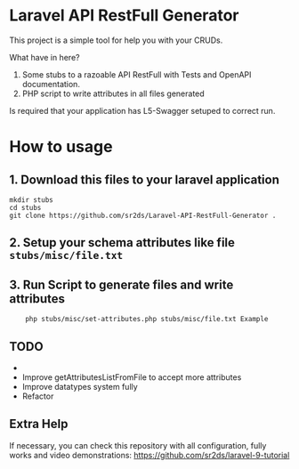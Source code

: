 # Laravel API RestFull Generator

This project is a simple tool for help you with your CRUDs.

What have in here?

1. Some stubs to a razoable API RestFull with Tests and OpenAPI documentation.
2. PHP script to write attributes in all files generated

Is required that your application has L5-Swagger setuped to correct run. 


# How to usage

## 1. Download this files to your laravel application 

```
mkdir stubs
cd stubs
git clone https://github.com/sr2ds/Laravel-API-RestFull-Generator .
```

## 2. Setup your schema attributes like file `stubs/misc/file.txt`

## 3. Run Script to generate files and write attributes

```
    php stubs/misc/set-attributes.php stubs/misc/file.txt Example
```

## TODO

* 
* Improve getAttributesListFromFile to accept more attributes
* Improve datatypes system fully
* Refactor

## Extra Help

If necessary, you can check this repository with all configuration, fully works and video demonstrations:
https://github.com/sr2ds/laravel-9-tutorial